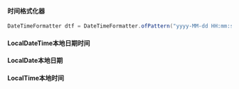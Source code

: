#### 时间格式化器

```java
DateTimeFormatter dtf = DateTimeFormatter.ofPattern("yyyy-MM-dd HH:mm:ss");
```

#### LocalDateTime本地日期时间

#### LocalDate本地日期

#### LocalTime本地时间

